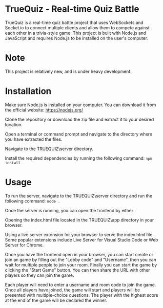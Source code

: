 # TrueQuiz - Real-time Quiz Battle
TrueQuiz is a real-time quiz battle project that uses WebSockets and Socket.io
to connect multiple clients and allow them to compete against each other in a trivia-style game.
This project is built with Node.js and JavaScript and requires Node.js to be installed on the user's computer.

# Note
This project is relatively new, and is under heavy development.

# Installation
Make sure Node.js is installed on your computer. You can download it from the official website: https://nodejs.org/

Clone the repository or download the zip file and extract it to your desired location.

Open a terminal or command prompt and navigate to the directory where you have extracted the files.

Navigate to the TRUEQUIZ\server directory.

Install the required dependencies by running the following command:
``npm install``

# Usage
To run the server, navigate to the TRUEQUIZ\server directory and run the following command:
``node .``

Once the server is running, you can open the frontend by either:

Opening the index.html file located in the TRUEQUIZ\app directory in your browser.

Using a live server extension for your browser to serve the index.html file. Some popular extensions include Live Server for Visual Studio Code or Web Server for Chrome.

Once you have the frontend open in your browser, you can start create or join an game by filling out the "Lobby code" and "Username", then you can wait for multiple people to join your room. Finally you can start the game by clicking the "Start Game" button. You can then share the URL with other players so they can join the game.

Each player will need to enter a username and room code to join the game. Once all players have joined, the game will start and players will be presented with multiple-choice questions. The player with the highest score at the end of the game will be declared the winner.
